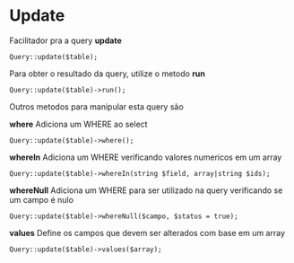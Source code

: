 # Update

Facilitador pra a query **update**

    Query::update($table);

Para obter o resultado da query, utilize o metodo **run**

    Query::update($table)->run();

Outros metodos para manipular esta query são

**where**
Adiciona um WHERE ao select

    Query::update($table)->where();

**whereIn**
Adiciona um WHERE verificando valores numericos em um array

    Query::update($table)->whereIn(string $field, array|string $ids);

**whereNull**
Adiciona um WHERE para ser utilizado na query verificando se um campo é nulo

    Query::update($table)->whereNull($campo, $status = true);

**values**
Define os campos que devem ser alterados com base em um array

    Query::update($table)->values($array);
